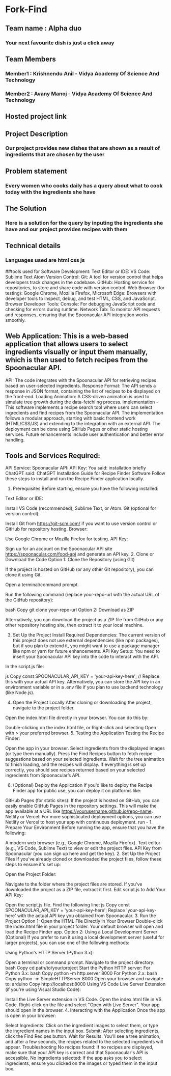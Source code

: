 # Fork-Find
## Team name : Alpha duo
### Your next favourite dish is just a click away
## Team Members
   ### Member1 : Krishnendu Anil - Vidya Academy Of Science And Technology
   ### Member2 : Avany Manoj - Vidya Academy Of Science And Technology
## Hosted project link

## Project Description 
  ### Our project provides new dishes that are shown as a result of ingredients that are chosen by the user
## Problem statement
  ### Every women who cooks daily has a query about what to cook today with the ingredients she have 
## The Solution
  ### Here is a solution for the query by inputing the ingredients she have and our project provides recipes with them
## Technical details
  ### Languages used are html css js
  ##tools used for Software Development:
Text Editor or IDE:
VS Code: 
Sublime Text
Atom
Version Control:
Git: A tool for version control that helps developers track changes in the codebase.
GitHub: Hosting service for repositories, to store and share code with version control.
Web Browser (for testing):
Google Chrome, Mozilla Firefox, Microsoft Edge: Browsers with developer tools to inspect, debug, and test HTML, CSS, and JavaScript.
Browser Developer Tools:
Console: For debugging JavaScript code and checking for errors during runtime.
Network Tab: To monitor API requests and responses, ensuring that the Spoonacular API integration works smoothly.
## Web Application: This is a web-based application that allows users to select ingredients visually or input them manually, which is then used to fetch recipes from the Spoonacular API.
API: The code integrates with the Spoonacular API for retrieving recipes based on user-selected ingredients.
Response Format: The API sends a response in JSON format, containing the list of recipes to be displayed on the front-end.
Loading Animation: A CSS-driven animation is used to simulate tree growth during the data-fetchi
ng process.
implementation - This software implements a recipe search tool where users can select ingredients and find recipes from the Spoonacular API. The implementation follows a modular approach, starting with basic frontend work (HTML/CSS/JS) and extending to the integration with an external API. The deployment can be done using GitHub Pages or other static hosting services. Future enhancements include user authentication and better error handling.
##  Tools and Services Required:
API Service:
Spoonacular API:
API Key:
You said:
installation briefly
ChatGPT said:
ChatGPT
Installation Guide for Recipe Finder Software
Follow these steps to install and run the Recipe Finder application locally.

1. Prerequisites
Before starting, ensure you have the following installed:

Text Editor or IDE:

Install VS Code (recommended), Sublime Text, or Atom.
Git (optional for version control):

Install Git from https://git-scm.com/ if you want to use version control or GitHub for repository hosting.
Browser:

Use Google Chrome or Mozilla Firefox for testing.
API Key:

Sign up for an account on the Spoonacular API site https://spoonacular.com/food-api and generate an API key.
2. Clone or Download the Code
Option 1: Clone the Repository (using Git)

If the project is hosted on GitHub (or any other Git repository), you can clone it using Git.

Open a terminal/command prompt.

Run the following command (replace your-repo-url with the actual URL of the GitHub repository):

bash
Copy
git clone your-repo-url
Option 2: Download as ZIP

Alternatively, you can download the project as a ZIP file from GitHub or any other repository hosting site, then extract it to your local machine.

3. Set Up the Project
Install Required Dependencies:
The current version of this project does not use external dependencies (like npm packages), but if you plan to extend it, you might want to use a package manager like npm or yarn for future enhancements.
API Key Setup:
You need to insert your Spoonacular API key into the code to interact with the API.

In the script.js file:

js
Copy
const SPOONACULAR_API_KEY = 'your-api-key-here';  // Replace this with your actual API key.
Alternatively, you can store the API key in an environment variable or in a .env file if you plan to use backend technology (like Node.js).

4. Open the Project Locally
After cloning or downloading the project, navigate to the project folder.

Open the index.html file directly in your browser. You can do this by:

Double-clicking on the index.html file, or
Right-click and selecting Open with > your preferred browser.
5. Testing the Application
Testing the Recipe Finder:

Open the app in your browser.
Select ingredients from the displayed images (or type them manually).
Press the Find Recipes button to fetch recipe suggestions based on your selected ingredients.
Wait for the tree animation to finish loading, and the recipes will display.
If everything is set up correctly, you should see recipes returned based on your selected ingredients from Spoonacular’s API.

6. (Optional) Deploy the Application
If you'd like to deploy the Recipe Finder app for public use, you can deploy it on platforms like:

GitHub Pages (for static sites):
If the project is hosted on GitHub, you can easily enable GitHub Pages in the repository settings. This will make the app available at a URL like https://yourusername.github.io/repo-name.
Netlify or Vercel:
For more sophisticated deployment options, you can use Netlify or Vercel to host your app with continuous deployment.
run - 1. Prepare Your Environment
Before running the app, ensure that you have the following:

A modern web browser (e.g., Google Chrome, Mozilla Firefox).
Text editor (e.g., VS Code, Sublime Text) to view or edit the project files.
API Key from Spoonacular (you can sign up here and get the key).
2. Set Up the Project Files
If you've already cloned or downloaded the project files, follow these steps to ensure it's set up:

Open the Project Folder:

Navigate to the folder where the project files are stored. If you've downloaded the project as a ZIP file, extract it first.
Edit script.js to Add Your API Key:

Open the script.js file.
Find the following line:
js
Copy
const SPOONACULAR_API_KEY = 'your-api-key-here';
Replace 'your-api-key-here' with the actual API key you obtained from Spoonacular.
3. Run the Project
Option 1: Open the HTML File Directly in Your Browser
Double-click the index.html file in your project folder.
Your default browser will open and load the Recipe Finder app.
Option 2: Using a Local Development Server (Optional)
If you prefer to run it using a local development server (useful for larger projects), you can use one of the following methods:

Using Python's HTTP Server (Python 3.x):

Open a terminal or command prompt.
Navigate to the project directory:
bash
Copy
cd path/to/your/project
Start the Python HTTP server:
For Python 3.x:
bash
Copy
python -m http.server 8000
For Python 2.x:
bash
Copy
python -m SimpleHTTPServer 8000
Open your browser and navigate to:
arduino
Copy
http://localhost:8000
Using VS Code Live Server Extension (if you're using Visual Studio Code):

Install the Live Server extension in VS Code.
Open the index.html file in VS Code.
Right-click on the file and select "Open with Live Server".
Your app should open in the browser.
4. Interacting with the Application
Once the app is open in your browser:

Select Ingredients: Click on the ingredient images to select them, or type the ingredient names in the input box.
Submit: After selecting ingredients, click the Find Recipes button.
Wait for Results: You'll see a tree animation, and after a few seconds, the recipes related to the selected ingredients will appear.
Troubleshooting
No recipes found: If no recipes are displayed, make sure that your API key is correct and that Spoonacular's API is accessible.
No ingredients selected: If the app asks you to select ingredients, ensure you clicked on the images or typed them in the input box.




